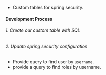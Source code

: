 - Custom tables for spring security.
#### Development Process
###### 1. Create our custom table with SQL
###### 2. Update spring security configuration
- Provide query to find user by `username`.
- provide a query to find roles by username.
